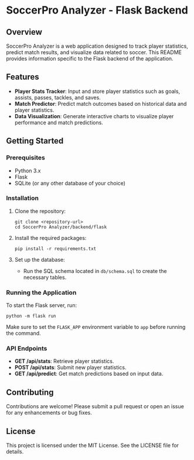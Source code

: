 # SoccerPro Analyzer - Flask Backend

## Overview
SoccerPro Analyzer is a web application designed to track player statistics, predict match results, and visualize data related to soccer. This README provides information specific to the Flask backend of the application.

## Features
- **Player Stats Tracker**: Input and store player statistics such as goals, assists, passes, tackles, and saves.
- **Match Predictor**: Predict match outcomes based on historical data and player statistics.
- **Data Visualization**: Generate interactive charts to visualize player performance and match predictions.

## Getting Started

### Prerequisites
- Python 3.x
- Flask
- SQLite (or any other database of your choice)

### Installation
1. Clone the repository:
   ```
   git clone <repository-url>
   cd SoccerPro Analyzer/backend/flask
   ```

2. Install the required packages:
   ```
   pip install -r requirements.txt
   ```

3. Set up the database:
   - Run the SQL schema located in `db/schema.sql` to create the necessary tables.

### Running the Application
To start the Flask server, run:
```
python -m flask run
```
Make sure to set the `FLASK_APP` environment variable to `app` before running the command.

### API Endpoints
- **GET /api/stats**: Retrieve player statistics.
- **POST /api/stats**: Submit new player statistics.
- **GET /api/predict**: Get match predictions based on input data.

## Contributing
Contributions are welcome! Please submit a pull request or open an issue for any enhancements or bug fixes.

## License
This project is licensed under the MIT License. See the LICENSE file for details.
